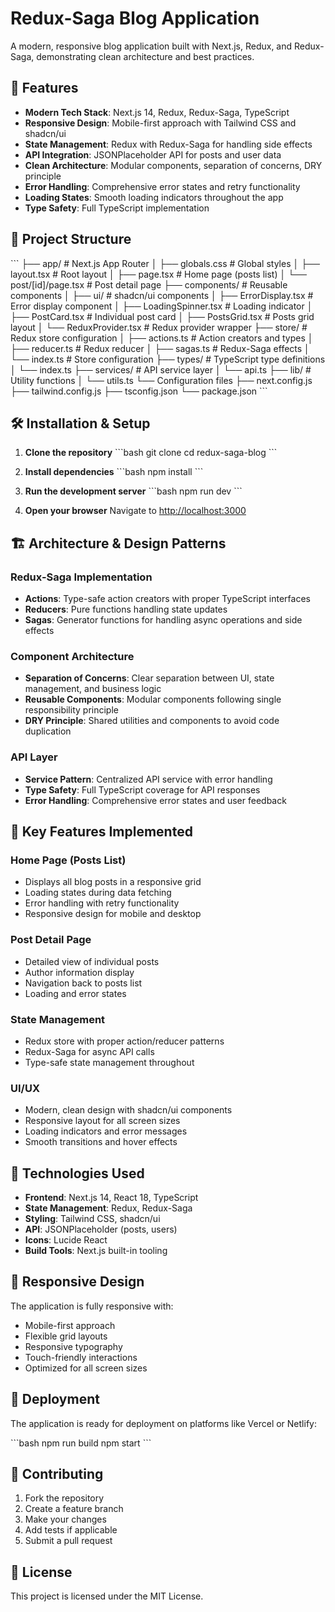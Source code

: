 # Redux-Saga Blog Application

A modern, responsive blog application built with Next.js, Redux, and Redux-Saga, demonstrating clean architecture and best practices.

## 🚀 Features

- **Modern Tech Stack**: Next.js 14, Redux, Redux-Saga, TypeScript
- **Responsive Design**: Mobile-first approach with Tailwind CSS and shadcn/ui
- **State Management**: Redux with Redux-Saga for handling side effects
- **API Integration**: JSONPlaceholder API for posts and user data
- **Clean Architecture**: Modular components, separation of concerns, DRY principle
- **Error Handling**: Comprehensive error states and retry functionality
- **Loading States**: Smooth loading indicators throughout the app
- **Type Safety**: Full TypeScript implementation

## 📁 Project Structure

\`\`\`
├── app/                    # Next.js App Router
│   ├── globals.css        # Global styles
│   ├── layout.tsx         # Root layout
│   ├── page.tsx           # Home page (posts list)
│   └── post/[id]/page.tsx # Post detail page
├── components/            # Reusable components
│   ├── ui/               # shadcn/ui components
│   ├── ErrorDisplay.tsx  # Error display component
│   ├── LoadingSpinner.tsx # Loading indicator
│   ├── PostCard.tsx      # Individual post card
│   ├── PostsGrid.tsx     # Posts grid layout
│   └── ReduxProvider.tsx # Redux provider wrapper
├── store/                # Redux store configuration
│   ├── actions.ts        # Action creators and types
│   ├── reducer.ts        # Redux reducer
│   ├── sagas.ts         # Redux-Saga effects
│   └── index.ts         # Store configuration
├── types/               # TypeScript type definitions
│   └── index.ts
├── services/           # API service layer
│   └── api.ts
├── lib/               # Utility functions
│   └── utils.ts
└── Configuration files
    ├── next.config.js
    ├── tailwind.config.js
    ├── tsconfig.json
    └── package.json
\`\`\`

## 🛠️ Installation & Setup

1. **Clone the repository**
   \`\`\`bash
   git clone <repository-url>
   cd redux-saga-blog
   \`\`\`

2. **Install dependencies**
   \`\`\`bash
   npm install
   \`\`\`

3. **Run the development server**
   \`\`\`bash
   npm run dev
   \`\`\`

4. **Open your browser**
   Navigate to [http://localhost:3000](http://localhost:3000)

## 🏗️ Architecture & Design Patterns

### Redux-Saga Implementation
- **Actions**: Type-safe action creators with proper TypeScript interfaces
- **Reducers**: Pure functions handling state updates
- **Sagas**: Generator functions for handling async operations and side effects

### Component Architecture
- **Separation of Concerns**: Clear separation between UI, state management, and business logic
- **Reusable Components**: Modular components following single responsibility principle
- **DRY Principle**: Shared utilities and components to avoid code duplication

### API Layer
- **Service Pattern**: Centralized API service with error handling
- **Type Safety**: Full TypeScript coverage for API responses
- **Error Handling**: Comprehensive error states and user feedback

## 🎯 Key Features Implemented

### Home Page (Posts List)
- Displays all blog posts in a responsive grid
- Loading states during data fetching
- Error handling with retry functionality
- Responsive design for mobile and desktop

### Post Detail Page
- Detailed view of individual posts
- Author information display
- Navigation back to posts list
- Loading and error states

### State Management
- Redux store with proper action/reducer patterns
- Redux-Saga for async API calls
- Type-safe state management throughout

### UI/UX
- Modern, clean design with shadcn/ui components
- Responsive layout for all screen sizes
- Loading indicators and error messages
- Smooth transitions and hover effects

## 🔧 Technologies Used

- **Frontend**: Next.js 14, React 18, TypeScript
- **State Management**: Redux, Redux-Saga
- **Styling**: Tailwind CSS, shadcn/ui
- **API**: JSONPlaceholder (posts, users)
- **Icons**: Lucide React
- **Build Tools**: Next.js built-in tooling

## 📱 Responsive Design

The application is fully responsive with:
- Mobile-first approach
- Flexible grid layouts
- Responsive typography
- Touch-friendly interactions
- Optimized for all screen sizes

## 🚀 Deployment

The application is ready for deployment on platforms like Vercel or Netlify:

\`\`\`bash
npm run build
npm start
\`\`\`

## 🤝 Contributing

1. Fork the repository
2. Create a feature branch
3. Make your changes
4. Add tests if applicable
5. Submit a pull request

## 📄 License

This project is licensed under the MIT License.

